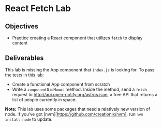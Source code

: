 # React Fetch Lab

## Objectives

- Practice creating a React component that utilizes `fetch` to display content

## Deliverables

This lab is missing the App component that `index.js` is looking for. To pass
the tests in this lab:

- Create a functional App component from scratch
- Write a `componentDidMount` method. Inside the method, send a `fetch` request to
  http://api.open-notify.org/astros.json, a free API that returns a list of people
  currently in space.

**Note:** This lab uses some packages that need a relatively new version of node. If
you've got [nvm][https://github.com/creationix/nvm], run `nvm install node` to
update.
